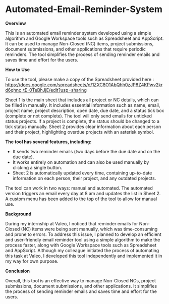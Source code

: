 # Automated-Email-Reminder-System

**Overview**

This is an automated email reminder system developed using a simple algorithm and Google Workspace tools such as Spreadsheet and AppScript. It can be used to manage Non-Closed (NC) items, project submissions, document submissions, and other applications that require periodic reminders. The tool simplifies the process of sending reminder emails and saves time and effort for the users.

**How to Use**

To use the tool, please make a copy of the Spreadsheet provided here :
https://docs.google.com/spreadsheets/d/1ZXC8O1AbQhh0zJP8Z4KPwv2krd6qhnc_tE-0TeBhJjE/edit?usp=sharing

Sheet 1 is the main sheet that includes all project or NC details, which can be filled in manually. It includes essential information such as name, email, project name, project description, open date, due date, and a status tick box (complete or not complete). The tool will only send emails for unticked status projects. If a project is complete, the status should be changed to a tick status manually. Sheet 2 provides clear information about each person and their project, highlighting overdue projects with an asterisk symbol.

**The tool has several features, including:**

- It sends two reminder emails (two days before the due date and on the due date).
- It works entirely on automation and can also be used manually by clicking a single button.
- Sheet 2 is automatically updated every time, containing up-to-date information on each person, their project, and any outdated projects.

The tool can work in two ways: manual and automated. The automated version triggers an email every day at 8 am and updates the list in Sheet 2. A custom menu has been added to the top of the tool to allow for manual use.

**Background**

During my internship at Valeo, I noticed that reminder emails for Non-Closed (NC) items were being sent manually, which was time-consuming and prone to errors. To address this issue, I planned to develop an efficient and user-friendly email reminder tool using a simple algorithm to make the process faster, along with Google Workspace tools such as Spreadsheet and AppScript. Although my colleague initiated the process of automating this task at Valeo, I developed this tool independently and implemented it in my way for own purpose.

**Conclusion**

Overall, this tool is an effective way to manage Non-Closed NCs, project submissions, document submissions, and other applications. It simplifies the process of sending reminder emails and saves time and effort for the users.

